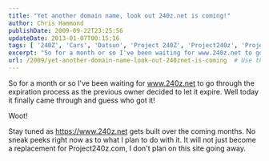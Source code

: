 ```yaml
---
title: "Yet another domain name, look out 240z.net is coming!"
author: Chris Hammond
publishDate: 2009-09-22T23:25:56
updateDate: 2013-01-07T00:15:16
tags: [ '240Z', 'Cars', 'Datsun', 'Project 240Z', 'Project240z', 'Project240Zcom' ]
excerpt: "So for a month or so I've been waiting for www.240z.net to go through the expiration process as the previous owner decided to let it expire. Well today it finally came through and guess who got it!  Woot! Stay tuned as https://www.240z.net gets built over the coming months. No sneak peeks right now as to what I plan to do with it. It will not just become a replacement for Project240z.com, I don't plan on this site going away."
url: /2009/yet-another-domain-name-look-out-240znet-is-coming  # Use the generated URL with year
---
```

<p>So for a month or so I've been waiting for <a href="https://www.240z.net">www.240z.net</a> to go through the expiration process as the previous owner decided to let it expire. Well today it finally came through and guess who got it!&#160;</p> <p>Woot!</p> <p>Stay tuned as <a href="https://www.240z.net">https://www.240z.net</a> gets built over the coming months. No sneak peeks right now as to what I plan to do with it. It will not just become a replacement for Project240z.com, I don't plan on this site going away.</p> <p>&#160;</p>
